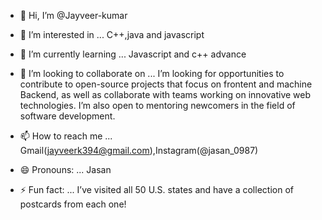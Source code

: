 - 👋 Hi, I’m @Jayveer-kumar
- 👀 I’m interested in ... C++,java and javascript
- 🌱 I’m currently learning ... Javascript and c++ advance
- 💞️ I’m looking to collaborate on ...  I’m looking for opportunities to contribute to open-source projects that focus on frontent and machine Backend, as well as collaborate with teams working on innovative web technologies. I’m also open to mentoring newcomers in the field of software development.

- 📫 How to reach me ... Gmail(jayveerk394@gmail.com),Instagram(@jasan_0987)
- 😄 Pronouns: ... Jasan
- ⚡ Fun fact: ...  I’ve visited all 50 U.S. states and have a collection of postcards from each one!


<!---
Jayveer-kumar/Jayveer-kumar is a ✨ special ✨ repository because its `README.md` (this file) appears on your GitHub profile.
You can click the Preview link to take a look at your changes.
--->
